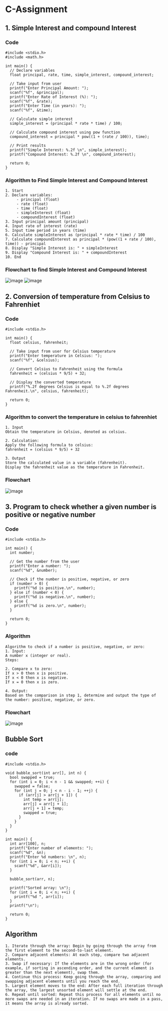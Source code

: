 # C-Assignment
## 1. Simple Interest and compound Interest
### Code 
```
#include <stdio.h>
#include <math.h>

int main() {
  // Declare variables
  float principal, rate, time, simple_interest, compound_interest;

  // Take input from user
  printf("Enter Principal Amount: ");
  scanf("%f", &principal);
  printf("Enter Rate of Interest (%): ");
  scanf("%f", &rate);
  printf("Enter Time (in years): ");
  scanf("%f", &time);

  // Calculate simple interest
  simple_interest = (principal * rate * time) / 100;

  // Calculate compound interest using pow function
  compound_interest = principal * pow((1 + (rate / 100)), time);

  // Print results
  printf("Simple Interest: %.2f \n", simple_interest);
  printf("Compound Interest: %.2f \n", compound_interest);

  return 0;
}
```

### Algorithm to Find Simple Interest and Compound Interest

```
1. Start
2. Declare variables: 
     - principal (float)
     - rate (float)
     - time (float)
     - simpleInterest (float)
     - compoundInterest (float)
3. Input principal amount (principal)
4. Input rate of interest (rate)
5. Input time period in years (time)
6. Calculate simpleInterest as (principal * rate * time) / 100
7. Calculate compoundInterest as principal * (pow((1 + rate / 100), time)) - principal
8. Display "Simple Interest is: " + simpleInterest
9. Display "Compound Interest is: " + compoundInterest
10. End
```
###   Flowchart to find Simple Interest and Compound Interest
![image](https://github.com/Sanjeetsahu29/C-Assignment/assets/108270460/0d9b0dd9-5f44-4b74-90cd-016bbdcaad7a)
![image](https://github.com/Sanjeetsahu29/C-Assignment/assets/108270460/b8e7dd07-6a06-4037-a0c2-4697d861dde4)

## 2. Conversion of temperature from Celsius to Fahrenhiet
### Code
```
#include <stdio.h>

int main() {
  float celsius, fahrenheit;

  // Take input from user for Celsius temperature
  printf("Enter temperature in Celsius: ");
  scanf("%f", &celsius);

  // Convert Celsius to Fahrenheit using the formula
  fahrenheit = (celsius * 9/5) + 32;

  // Display the converted temperature
  printf("%.2f degrees Celsius is equal to %.2f degrees Fahrenheit.\n", celsius, fahrenheit);

  return 0;
}
```
### Algorithm to convert the temperature in celsius to fahrenhiet
```
1. Input
Obtain the temperature in Celsius, denoted as celsius.

2. Calculation:
Apply the following formula to celsius:
fahrenheit = (celsius * 9/5) + 32

3. Output
Store the calculated value in a variable (fahrenheit).
Display the fahrenheit value as the temperature in Fahrenheit.
```
### Flowchart
![image](https://github.com/Sanjeetsahu29/C-Assignment/assets/108270460/b02f6b15-96b3-424f-bbcd-202a2d89ce5a)


## 3. Program to check whether a given number is positive or negative number
### Code
```
#include <stdio.h>

int main() {
  int number;

  // Get the number from the user
  printf("Enter a number: ");
  scanf("%d", &number);

  // Check if the number is positive, negative, or zero
  if (number > 0) {
    printf("%d is positive.\n", number);
  } else if (number < 0) {
    printf("%d is negative.\n", number);
  } else {
    printf("%d is zero.\n", number);
  }

  return 0;
}
```
### Algorithm
```
Algorithm to check if a number is positive, negative, or zero:
1. Input:
A number x (integer or real).
Steps:

2. Compare x to zero:
If x > 0 then x is positive.
If x < 0 then x is negative.
If x = 0 then x is zero.

4. Output:
Based on the comparison in step 1, determine and output the type of the number: positive, negative, or zero.
```

### Flowchart
![image](https://github.com/Sanjeetsahu29/C-Assignment/assets/108270460/fa5c2c26-9caf-429e-939d-c607e159f4d2)


## Bubble Sort
### code
```
#include <stdio.h>

void bubble_sort(int arr[], int n) {
  bool swapped = true;
  for (int i = 0; i < n - 1 && swapped; ++i) {
    swapped = false;
    for (int j = 0; j < n - i - 1; ++j) {
      if (arr[j] > arr[j + 1]) {
        int temp = arr[j];
        arr[j] = arr[j + 1];
        arr[j + 1] = temp;
        swapped = true;
      }
    }
  }
}

int main() {
  int arr[100], n;
  printf("Enter number of elements: ");
  scanf("%d", &n);
  printf("Enter %d numbers: \n", n);
  for (int i = 0; i < n; ++i) {
    scanf("%d", &arr[i]);
  }

  bubble_sort(arr, n);

  printf("Sorted array: \n");
  for (int i = 0; i < n; ++i) {
    printf("%d ", arr[i]);
  }
  printf("\n");

  return 0;
}
```

## Algorithm
```
1. Iterate through the array: Begin by going through the array from the first element to the second-to-last element.
2. Compare adjacent elements: At each step, compare two adjacent elements.
3. Swap if necessary: If the elements are in the wrong order (for example, if sorting in ascending order, and the current element is greater than the next element), swap them.
4. Continue this process: Keep going through the array, comparing and swapping adjacent elements until you reach the end.
5. Largest element moves to the end: After each full iteration through the array, the largest unsorted element will settle at the end.
6. Repeat until sorted: Repeat this process for all elements until no more swaps are needed in an iteration. If no swaps are made in a pass, it means the array is already sorted.
```
